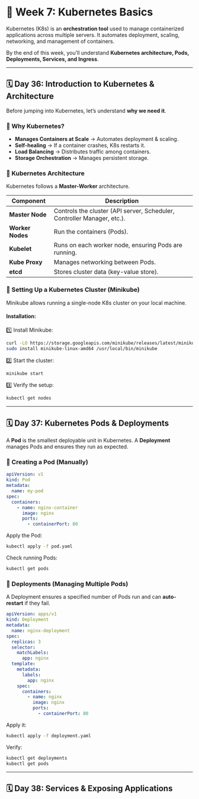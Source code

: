 # **📌 Week 7: Kubernetes Basics**  
Kubernetes (K8s) is an **orchestration tool** used to manage containerized applications across multiple servers. It automates deployment, scaling, networking, and management of containers.  

By the end of this week, you'll understand **Kubernetes architecture, Pods, Deployments, Services, and Ingress**.

---

## **🗓️ Day 36: Introduction to Kubernetes & Architecture**  
Before jumping into Kubernetes, let’s understand **why we need it**.  

### **🔹 Why Kubernetes?**
- **Manages Containers at Scale** → Automates deployment & scaling.
- **Self-healing** → If a container crashes, K8s restarts it.
- **Load Balancing** → Distributes traffic among containers.
- **Storage Orchestration** → Manages persistent storage.

### **🔹 Kubernetes Architecture**  
Kubernetes follows a **Master-Worker** architecture.

| Component | Description |
|-----------|------------|
| **Master Node** | Controls the cluster (API server, Scheduler, Controller Manager, etc.). |
| **Worker Nodes** | Run the containers (Pods). |
| **Kubelet** | Runs on each worker node, ensuring Pods are running. |
| **Kube Proxy** | Manages networking between Pods. |
| **etcd** | Stores cluster data (key-value store). |

### **🔹 Setting Up a Kubernetes Cluster (Minikube)**
Minikube allows running a single-node K8s cluster on your local machine.

#### **Installation:**
1️⃣ Install Minikube:
```bash
curl -LO https://storage.googleapis.com/minikube/releases/latest/minikube-linux-amd64
sudo install minikube-linux-amd64 /usr/local/bin/minikube
```
2️⃣ Start the cluster:
```bash
minikube start
```
3️⃣ Verify the setup:
```bash
kubectl get nodes
```

---

## **🗓️ Day 37: Kubernetes Pods & Deployments**  

A **Pod** is the smallest deployable unit in Kubernetes. A **Deployment** manages Pods and ensures they run as expected.

### **🔹 Creating a Pod (Manually)**
```yaml
apiVersion: v1
kind: Pod
metadata:
  name: my-pod
spec:
  containers:
    - name: nginx-container
      image: nginx
      ports:
        - containerPort: 80
```
Apply the Pod:
```bash
kubectl apply -f pod.yaml
```
Check running Pods:
```bash
kubectl get pods
```

### **🔹 Deployments (Managing Multiple Pods)**
A Deployment ensures a specified number of Pods run and can **auto-restart** if they fail.

```yaml
apiVersion: apps/v1
kind: Deployment
metadata:
  name: nginx-deployment
spec:
  replicas: 3
  selector:
    matchLabels:
      app: nginx
  template:
    metadata:
      labels:
        app: nginx
    spec:
      containers:
        - name: nginx
          image: nginx
          ports:
            - containerPort: 80
```
Apply it:
```bash
kubectl apply -f deployment.yaml
```
Verify:
```bash
kubectl get deployments
kubectl get pods
```

---

## **🗓️ Day 38: Services & Exposing Applications**  
